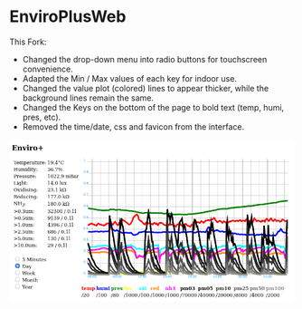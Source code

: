 # EnviroPlusWeb

This Fork:
- Changed the drop-down menu into radio buttons for touchscreen convenience.
- Adapted the Min / Max values of each key for indoor use.
- Changed the value plot (colored) lines to appear thicker, while the background lines remain the same.
- Changed the Keys on the bottom of the page to bold text (temp, humi, pres, etc).
- Removed the time/date, css and favicon from the interface.

![Screenshot](image.png)
